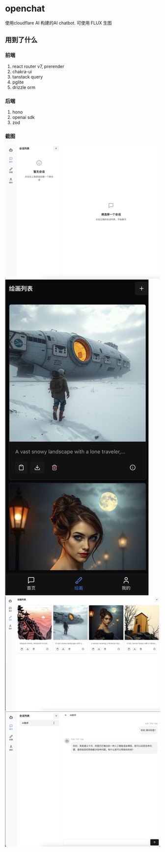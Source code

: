 # openchat
使用cloudflare AI 构建的AI chatbot. 可使用 FLUX 生图
## 用到了什么
### 前端
1. react router v7, prerender
2. chakra-ui
3. tanstack query
4. pglite
5. drizzle orm
### 后端
1. hono
2. openai sdk
3. zod
### 截图
 <img src="docs/home.png" alt="home">
 <img src="docs/images_mobile_dark.png" alt="images_mobile_dark">
 <img src="docs/images_light.png" alt="images_light">
 <img src="docs/chat.png" alt="chat">
